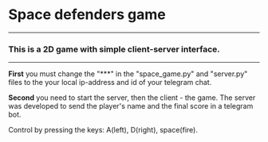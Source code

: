 # Space defenders game
___
### This is a 2D game with simple client-server interface.
___
**First** you must change the "***" in the "space_game.py" and "server.py" files to the  your local ip-address and id of your telegram chat.

**Second** you need to start the server, then the client - the game. The server was developed to send the player's name and the final score in a telegram bot.

Control by pressing the keys: A(left), D(right), space(fire).